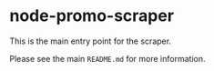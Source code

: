 # node-promo-scraper

This is the main entry point for the scraper.

Please see the main `README.md` for more information.
